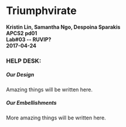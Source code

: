 # Triumphvirate

**Kristin Lin, Samantha Ngo, Despoina Sparakis**         
**APCS2 pd01**    
**Lab#03 -- RUVIP?**     
**2017-04-24**        


### HELP DESK:

##### Our Design

Amazing things will be written here.

##### Our Embellishments

More amazing things will be written here.